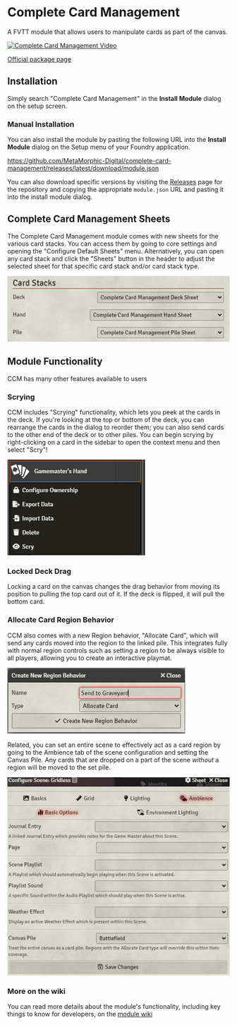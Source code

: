 # Complete Card Management

A FVTT module that allows users to manipulate cards as part of the canvas.

[![Complete Card Management Video](https://img.youtube.com/vi/Y4ng0Jsda5o/0.jpg)](https://www.youtube.com/watch?v=Y4ng0Jsda5o)

[Official package page](https://foundryvtt.com/packages/complete-card-management)

## Installation

Simply search "Complete Card Management" in the **Install Module** dialog on the setup screen.

### Manual Installation

You can also install the module by pasting the following URL into the **Install Module** dialog on the Setup menu of your Foundry application.

https://github.com/MetaMorphic-Digital/complete-card-management/releases/latest/download/module.json

You can also download specific versions by visiting the [Releases](https://github.com/MetaMorphic-Digital/complete-card-management/releases) page for the repository and copying the appropriate `module.json` URL and pasting it into the install module dialog.

## Complete Card Management Sheets

The Complete Card Management module comes with new sheets for the various card stacks. You can access them by going to core settings and opening the "Configure Default Sheets" menu. Alternatively, you can open any card stack and click the "Sheets" button in the header to adjust the selected sheet for that specific card stack and/or card stack type.

![Card Stacks Sheet Selection](assets/documentation/ccm-sheets.png)

## Module Functionality

CCM has many other features available to users

### Scrying

CCM includes "Scrying" functionality, which lets you peek at the cards in the deck. If you're looking at the top or bottom of the deck, you can rearrange the cards in the dialog to reorder them; you can also send cards to the other end of the deck or to other piles. You can begin scrying by right-clicking on a card in the sidebar to open the context menu and then select "Scry"!

![Context Menu with Scry](assets/documentation/scry-context-menu.png)

### Locked Deck Drag

Locking a card on the canvas changes the drag behavior from moving its position to pulling the top card out of it. If the deck is flipped, it will pull the bottom card.

### Allocate Card Region Behavior

CCM also comes with a new Region behavior, "Allocate Card", which will send any cards moved into the region to the linked pile. This integrates fully with normal region controls such as setting a region to be always visible to all players, allowing you to create an interactive playmat.

![Allocate Card Region Behavior Creation](assets/documentation/allocate-card-creation.png)

Related, you can set an entire scene to effectively act as a card region by going to the Ambience tab of the scene configuration and setting the Canvas Pile. Any cards that are dropped on a part of the scene *without* a region will be moved to the set pile.

![Canvas Pile](assets/documentation/scene-canvas-pile.png)

### More on the wiki

You can read more details about the module's functionality, including key things to know for developers, on the [module wiki](https://github.com/MetaMorphic-Digital/complete-card-management/wiki)